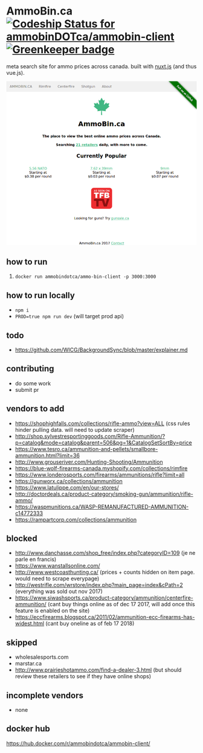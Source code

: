 # AmmoBin.ca [ ![Codeship Status for ammobinDOTca/ammobin-client](https://app.codeship.com/projects/992b88f0-d18a-0135-270c-42cf0d64356b/status?branch=master)](https://app.codeship.com/projects/262429) [![Greenkeeper badge](https://badges.greenkeeper.io/ammobinDOTca/ammobin-client.svg)](https://greenkeeper.io/)

meta search site for ammo prices across canada. built with [nuxt.js](https://nuxtjs.org) (and thus vue.js).

![Screenshot-2017-9-27 The place to view the best online ammo prices across Canada.png](https://raw.githubusercontent.com/ammobinDOTca/ammobin-client/master/Screenshot-2017-9-27%20The%20place%20to%20view%20the%20best%20online%20ammo%20prices%20across%20Canada%20.png)

## how to run
1. ```docker run ammobindotca/ammo-bin-client -p 3000:3000```

## how to run locally
- ```npm i```
- ```PROD=true npm run dev``` (will target prod api)

## todo
- https://github.com/WICG/BackgroundSync/blob/master/explainer.md

## contributing
- do some work
- submit pr

## vendors to add
- https://shophighfalls.com/collections/rifle-ammo?view=ALL (css rules hinder pulling data. will need to update scraper)
- http://shop.sylvestresportinggoods.com/Rifle-Ammunition/?p=catalog&mode=catalog&parent=506&pg=1&CatalogSetSortBy=price
- https://www.tesro.ca/ammunition-and-pellets/smallbore-ammunition.html?limit=36
- http://www.grouseriver.com/Hunting-Shooting/Ammunition
- https://blue-wolf-firearms-canada.myshopify.com/collections/rimfire
- https://www.londerosports.com/firearms/ammunitions/rifle?limit=all
- https://gunworx.ca/collections/ammunition
- https://www.latulippe.com/en/our-stores/
- http://doctordeals.ca/product-category/smoking-gun/ammunition/rifle-ammo/
- https://waspmunitions.ca/WASP-REMANUFACTURED-AMMUNITION-c14772333
- https://rampartcorp.com/collections/ammunition


## blocked
- http://www.danchasse.com/shop_free/index.php?categoryID=109 (je ne parle en francis)
- https://www.wanstallsonline.com/
- http://www.westcoasthunting.ca/ (prices + counts hidden on item page. would need to scrape everypage)
- http://westrifle.com/wrstore/index.php?main_page=index&cPath=2 (everything was sold out nov 2017)
- https://www.siwashsports.ca/product-category/ammunition/centerfire-ammunition/ (cant buy things online as of dec 17 2017, will add once this feature is enabled on the site)
- https://eccfirearms.blogspot.ca/2011/02/ammunition-ecc-firearms-has-widest.html  (cant buy oneline as of feb 17 2018)

## skipped
- wholesalesports.com
- marstar.ca
- http://www.prairieshotammo.com/find-a-dealer-3.html (but should review these retailers to see if they have online shops)
## incomplete vendors
- none

## docker hub
https://hub.docker.com/r/ammobindotca/ammobin-client/
